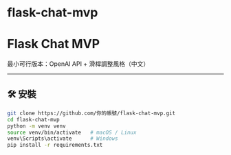 # flask-chat-mvp
# Flask Chat MVP

最小可行版本：OpenAI API + 滑桿調整風格（中文）

---

## 🛠 安裝

```bash
git clone https://github.com/你的帳號/flask-chat-mvp.git
cd flask-chat-mvp
python -m venv venv
source venv/bin/activate   # macOS / Linux
venv\Scripts\activate      # Windows
pip install -r requirements.txt

